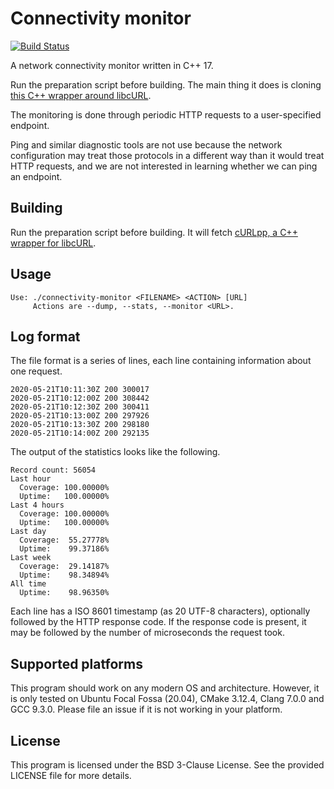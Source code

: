 # Connectivity monitor

[![Build Status](https://travis-ci.org/bernardosulzbach/connectivity-monitor.svg?branch=master)](https://travis-ci.org/bernardosulzbach/connectivity-monitor)

A network connectivity monitor written in C++ 17.

Run the preparation script before building. The main thing it does is cloning [this C++ wrapper around libcURL](https://github.com/jpbarrette/curlpp).

The monitoring is done through periodic HTTP requests to a user-specified endpoint.

Ping and similar diagnostic tools are not use because the network configuration may treat those protocols in a different way than it would treat HTTP requests, and we are not interested in learning whether we can ping an endpoint.

## Building

Run the preparation script before building. It will fetch [cURLpp, a C++ wrapper for libcURL](https://github.com/jpbarrette/curlpp).

## Usage

```
Use: ./connectivity-monitor <FILENAME> <ACTION> [URL]
     Actions are --dump, --stats, --monitor <URL>.
```

## Log format

The file format is a series of lines, each line containing information about one request.

```
2020-05-21T10:11:30Z 200 300017
2020-05-21T10:12:00Z 200 308442
2020-05-21T10:12:30Z 200 300411
2020-05-21T10:13:00Z 200 297926
2020-05-21T10:13:30Z 200 298180
2020-05-21T10:14:00Z 200 292135
```

The output of the statistics looks like the following.

```
Record count: 56054
Last hour
  Coverage: 100.00000%
  Uptime:   100.00000%
Last 4 hours
  Coverage: 100.00000%
  Uptime:   100.00000%
Last day
  Coverage:  55.27778%
  Uptime:    99.37186%
Last week
  Coverage:  29.14187%
  Uptime:    98.34894%
All time
  Uptime:    98.96350%
```

Each line has a ISO 8601 timestamp (as 20 UTF-8 characters), optionally followed by the HTTP response code.
If the response code is present, it may be followed by the number of microseconds the request took.

## Supported platforms

This program should work on any modern OS and architecture.
However, it is only tested on Ubuntu Focal Fossa (20.04), CMake 3.12.4, Clang 7.0.0 and GCC 9.3.0.
Please file an issue if it is not working in your platform.

## License

This program is licensed under the BSD 3-Clause License. See the provided LICENSE file for more details.
